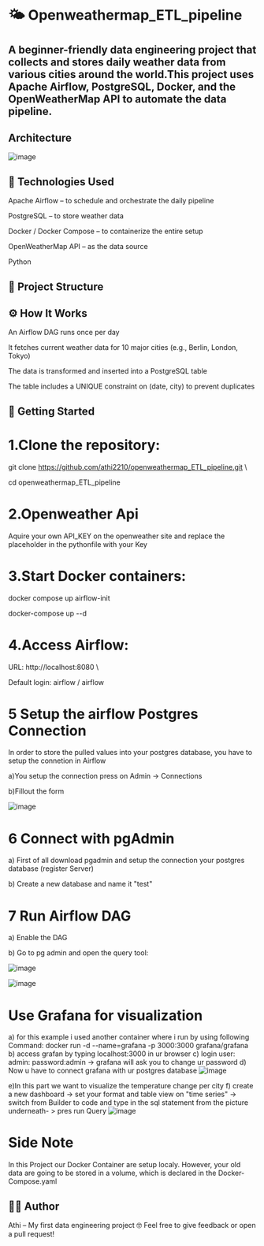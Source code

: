 # 🌤️ Openweathermap_ETL_pipeline
## A beginner-friendly data engineering project that collects and stores daily weather data from various cities around the world.This project uses Apache Airflow, PostgreSQL, Docker, and the OpenWeatherMap API to automate the data pipeline.

## Architecture
![image](https://github.com/user-attachments/assets/651b1a9f-a820-4a68-8612-fee2948761a6)

## 🔧 Technologies Used
 Apache Airflow – to schedule and orchestrate the daily pipeline

 PostgreSQL – to store weather data

 Docker / Docker Compose – to containerize the entire setup

 OpenWeatherMap API – as the data source

 Python 
## 📁 Project Structure

## ⚙️ How It Works

An Airflow DAG runs once per day

It fetches current weather data for 10 major cities (e.g., Berlin, London, Tokyo)

The data is transformed and inserted into a PostgreSQL table

The table includes a UNIQUE constraint on (date, city) to prevent duplicates

## 🚀 Getting Started
# 1.Clone the repository:
git clone https://github.com/athi2210/openweathermap_ETL_pipeline.git \\

cd openweathermap_ETL_pipeline
# 2.Openweather Api
Aquire your own API_KEY on the openweather site and replace the placeholder in the pythonfile with your Key
# 3.Start Docker containers:
docker compose up airflow-init

docker-compose up --d
# 4.Access Airflow:
URL: http://localhost:8080 \\

Default login: airflow / airflow
# 5 Setup the airflow Postgres Connection
In order to store the pulled values into your postgres database, you have to setup the connetion in Airflow

a)You setup the connection press on Admin -> Connections

b)Fillout the form

![image](https://github.com/user-attachments/assets/004f9558-fe6b-4e4f-bb88-f09dab40af57)



# 6 Connect with pgAdmin
a) First of all download pgadmin and setup the connection your postgres database (register Server)

b) Create a new database and name it "test"

# 7 Run Airflow DAG
a) Enable the DAG

b) Go to pg admin and open the query tool:

![image](https://github.com/user-attachments/assets/f139a8bf-afef-4c55-8fd6-bb402a9f6abc)

![image](https://github.com/user-attachments/assets/20040c36-28fc-4bac-a4f5-cf7464526939)

# Use Grafana for visualization
a) for this example i used another container where i run by using following Command: docker run -d --name=grafana -p 3000:3000 grafana/grafana
b) access grafan by typing localhost:3000 in ur browser
c) login user: admin: password:admin -> grafana will ask you to change ur password
d) Now u have to connect grafana with ur postgres database
![image](https://github.com/user-attachments/assets/3af0824f-78b4-4524-93c4-7cffe202f8cb)

e)In this part we want to visualize the temperature change per city
f) create a new dashboard -> set your format and table view on "time series" -> switch from Builder to code and type in the sql statement from the picture underneath- > pres run Query
![image](https://github.com/user-attachments/assets/d888d71d-3275-4b02-a2a4-e99513359893)

# Side Note
In this Project our Docker Container are setup localy. However, your old data are going to be stored in a volume, which is declared in the Docker-Compose.yaml

## 🧑‍💻 Author
Athi – My first data engineering project 🤓
Feel free to give feedback or open a pull request!



